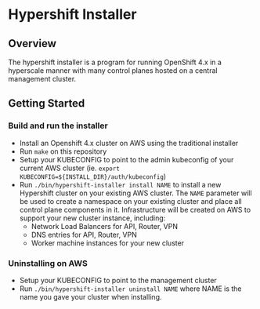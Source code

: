 # Hypershift Installer

## Overview
The hypershift installer is a program for running OpenShift 4.x in a hyperscale manner with many control planes hosted on a central management cluster. 

## Getting Started

### Build and run the installer

* Install an Openshift 4.x cluster on AWS using the traditional installer
* Run `make` on this repository
* Setup your KUBECONFIG to point to the admin kubeconfig of your current AWS cluster
  (ie. `export KUBECONFIG=${INSTALL_DIR}/auth/kubeconfig`)
* Run `./bin/hypershift-installer install NAME` to install a new Hypershift cluster on your
  existing AWS cluster. The `NAME` parameter will be used to create a namespace
  on your existing cluster and place all control plane components in it. Infrastructure
  will be created on AWS to support your new cluster instance, including:
  - Network Load Balancers for API, Router, VPN
  - DNS entries for API, Router, VPN
  - Worker machine instances for your new cluster

### Uninstalling on AWS
* Setup your KUBECONFIG to point to the management cluster
* Run `./bin/hypershift-installer uninstall NAME` where NAME is the name you gave your
  cluster when installing.

